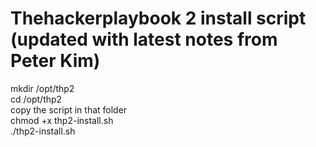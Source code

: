 # Thehackerplaybook 2 install script (updated with latest notes from Peter Kim)

mkdir /opt/thp2  
cd /opt/thp2  
copy the script in that folder  
chmod +x thp2-install.sh  
./thp2-install.sh 
